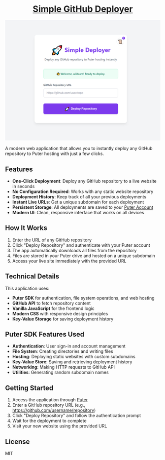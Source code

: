 <h1 align="center">
  <a href="https://puter.com/app/github-quick-deploy" target="_blank">Simple GitHub Deployer</a>
</h1>

<p align="center">
  <img src="screenshot.png" alt="Screenshot" width="600" />
</p>

A modern web application that allows you to instantly deploy any GitHub repository to Puter hosting with just a few clicks.

## Features

- **One-Click Deployment**: Deploy any GitHub repository to a live website in seconds
- **No Configuration Required**: Works with any static website repository
- **Deployment History**: Keep track of all your previous deployments
- **Instant Live URLs**: Get a unique subdomain for each deployment
- **Persistent Storage**: All deployments are saved to your [Puter Account](https://puter.com)
- **Modern UI**: Clean, responsive interface that works on all devices

## How It Works

1. Enter the URL of any GitHub repository
2. Click "Deploy Repository" and authenticate with your Puter account
3. The app automatically downloads all files from the repository
4. Files are stored in your Puter drive and hosted on a unique subdomain
5. Access your live site immediately with the provided URL

## Technical Details

This application uses:
- **Puter SDK** for authentication, file system operations, and web hosting
- **GitHub API** to fetch repository content
- **Vanilla JavaScript** for the frontend logic
- **Modern CSS** with responsive design principles
- **Key-Value Storage** for saving deployment history

## Puter SDK Features Used

- **Authentication**: User sign-in and account management
- **File System**: Creating directories and writing files
- **Hosting**: Deploying static websites with custom subdomains
- **Key-Value Store**: Saving and retrieving deployment history
- **Networking**: Making HTTP requests to GitHub API
- **Utilities**: Generating random subdomain names

## Getting Started

1. Access the application through [Puter](https://puter.com)
2. Enter a GitHub repository URL (e.g., https://github.com/username/repository)
3. Click "Deploy Repository" and follow the authentication prompt
4. Wait for the deployment to complete
5. Visit your new website using the provided URL

## License

MIT
